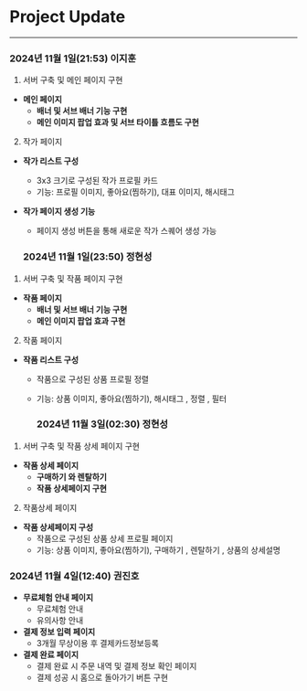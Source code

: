 # Project Update
---
### 2024년 11월 1일(21:53) 이지훈
1. 서버 구축 및 메인 페이지 구현
- **메인 페이지**
  - **배너 및 서브 배너 기능 구현**
  - **메인 이미지 팝업 효과 및 서브 타이틀 흐름도 구현**
2. 작가 페이지
- **작가 리스트 구성**
  - 3x3 크기로 구성된 작가 프로필 카드
  - 기능: 프로필 이미지, 좋아요(찜하기), 대표 이미지, 해시태그 
- **작가 페이지 생성 기능**
  - 페이지 생성 버튼을 통해 새로운 작가 스퀘어 생성 가능

  ### 2024년 11월 1일(23:50) 정현성
1. 서버 구축 및 작품 페이지 구현
- **작품 페이지**
  - **배너 및 서브 배너 기능 구현**
  - **메인 이미지 팝업 효과 구현**
2. 작품 페이지
- **작품 리스트 구성**
  - 작품으로 구성된 상품 프로필 정렬
  - 기능: 상품 이미지, 좋아요(찜하기), 해시태그 , 정렬 , 필터

    ### 2024년 11월 3일(02:30) 정현성
1. 서버 구축 및 작품 상세 페이지 구현
- **작품 상세 페이지**
  - **구매하기 와 렌탈하기**
  - **작품 상세페이지 구현**
2. 작품상세 페이지
- **작품 상세페이지 구성**
  - 작품으로 구성된 상품 상세 프로필 페이지
  - 기능: 상품 이미지, 좋아요(찜하기), 구매하기 , 렌탈하기 , 상품의 상세설명

### 2024년 11월 4일(12:40) 권진호
- **무료체험 안내 페이지** 
  - 무료체험 안내
  - 유의사항 안내
- **결제 정보 입력 페이지**
  - 3개월 무상이용 후 결제카드정보등록
- **결제 완료 페이지**
  - 결제 완료 시 주문 내역 및 결제 정보 확인 페이지
  - 결제 성공 시 홈으로 돌아가기 버튼 구현
